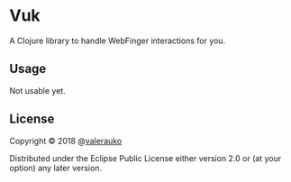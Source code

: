 # Vuk

A Clojure library to handle WebFinger interactions for you.

## Usage

Not usable yet.

## License

Copyright © 2018 @[valerauko](https://github.com/valerauko)

Distributed under the Eclipse Public License either version 2.0 or (at
your option) any later version.
